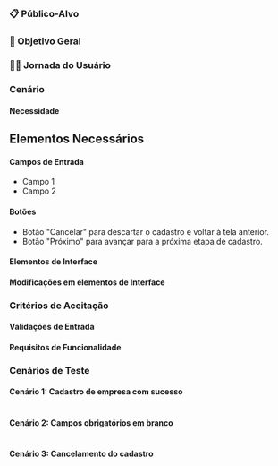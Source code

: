## <Nome do modulo>

### 📋 Público-Alvo

### 🎯 Objetivo Geral

### 🚶‍♀️ Jornada do Usuário


### Cenário

#### Necessidade

## Elementos Necessários

#### Campos de Entrada

- Campo 1
- Campo 2

#### Botões

- Botão "Cancelar" para descartar o cadastro e voltar à tela anterior.
- Botão "Próximo" para avançar para a próxima etapa de cadastro.

#### Elementos de Interface

#### Modificações em elementos de Interface

### Critérios de Aceitação

#### Validações de Entrada

#### Requisitos de Funcionalidade

### Cenários de Teste

#### Cenário 1: Cadastro de empresa com sucesso

```plain

```

#### Cenário 2: Campos obrigatórios em branco

```plain

```

#### Cenário 3: Cancelamento do cadastro

```plain

```

